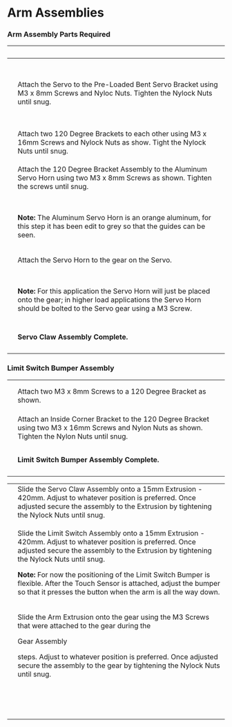 # Arm Assemblies

### Arm Assembly Parts Required <a href="#arm-assembly-parts-required" id="arm-assembly-parts-required"></a>

| ​                                                                                                                                                                                                                                                                                                                                                                                                                                                                                                                                                                                                                                                                   | ​                                                                                                                                                                                                                                                                                                      |
| ------------------------------------------------------------------------------------------------------------------------------------------------------------------------------------------------------------------------------------------------------------------------------------------------------------------------------------------------------------------------------------------------------------------------------------------------------------------------------------------------------------------------------------------------------------------------------------------------------------------------------------------------------------------- | ------------------------------------------------------------------------------------------------------------------------------------------------------------------------------------------------------------------------------------------------------------------------------------------------------ |
| <p>​</p><p><img src="https://2589213514-files.gitbook.io/~/files/v0/b/gitbook-legacy-files/o/assets%2F-M5yw0n8IneF5-9ybLjT%2F-MMRhIgLPv-irXg3_tVp%2F-MMSOsKJrw72RJu85n3I%2FEDU%20Kit_Servo%20Clw%20-%20Add%20Bracket%20to%20Servo.svg?alt=media&#x26;token=4f115d0e-c05c-4e1a-a2fe-41541ae654ce" alt="" data-size="original"></p><p>​</p><p><img src="https://2589213514-files.gitbook.io/~/files/v0/b/gitbook-legacy-files/o/assets%2F-M5yw0n8IneF5-9ybLjT%2F-MMRhIgLPv-irXg3_tVp%2F-MMSP-_eOOOzHrmSlcXn%2FEDU%20Kit_Servo%20Claw%20-%20Bracket%20Attached.svg?alt=media&#x26;token=66f00e9f-e49c-4e14-b0ad-1142992f1dde" alt="" data-size="original"></p><p>​</p> | Attach the Servo to the Pre-Loaded Bent Servo Bracket using M3 x 8mm Screws and Nyloc Nuts. Tighten the Nylock Nuts until snug.                                                                                                                                                                        |
| <img src="https://2589213514-files.gitbook.io/~/files/v0/b/gitbook-legacy-files/o/assets%2F-M5yw0n8IneF5-9ybLjT%2F-MMRhIgLPv-irXg3_tVp%2F-MMSPFKHniiZOmj2Cmvu%2FEDU%20Kit_Servo%20Claw%20-%20120%20Brackets%20attached.svg?alt=media&#x26;token=6aea589c-88a2-4ab5-b4d6-43e32dc1285d" alt="" data-size="original">                                                                                                                                                                                                                                                                                                                                                  | Attach two 120 Degree Brackets to each other using M3 x 16mm Screws and Nylock Nuts as show. Tight the Nylock Nuts until snug.                                                                                                                                                                         |
| <p>​</p><p><img src="https://2589213514-files.gitbook.io/~/files/v0/b/gitbook-legacy-files/o/assets%2F-M5yw0n8IneF5-9ybLjT%2F-MZYrjCOfmQRyaQ_0dKI%2F-MZYu-cgEpgyZGjiqzbP%2FEDU%20Kit_Servo%20Claw%20-%20Add%20servo%20horn%20to%20claw.svg?alt=media&#x26;token=8a561b2e-31d3-47de-b7e7-634490df750b" alt="" data-size="original"></p>                                                                                                                                                                                                                                                                                                                              | <p>Attach the 120 Degree Bracket Assembly to the Aluminum Servo Horn using two M3 x 8mm Screws as shown. Tighten the screws until snug.</p><p>​</p><p><strong>Note:</strong> The Aluminum Servo Horn is an orange aluminum, for this step it has been edit to grey so that the guides can be seen.</p> |
| <p>​</p><p><img src="https://2589213514-files.gitbook.io/~/files/v0/b/gitbook-legacy-files/o/assets%2F-M5yw0n8IneF5-9ybLjT%2F-MMRhIgLPv-irXg3_tVp%2F-MMSPXbnmEzGyb0dUDxQ%2FEDU%20Kit_Servo%20Claw%20-%20add%20to%20claw%20to%20servo.svg?alt=media&#x26;token=ecfbc377-cde9-448b-aac9-44ad777b703e" alt="" data-size="original"></p>                                                                                                                                                                                                                                                                                                                                | <p>Attach the Servo Horn to the gear on the Servo.</p><p>​</p><p><strong>Note:</strong> For this application the Servo Horn will just be placed onto the gear; in higher load applications the Servo Horn should be bolted to the Servo gear using a M3 Screw.</p>                                     |
| <p>​</p><p><img src="https://2589213514-files.gitbook.io/~/files/v0/b/gitbook-legacy-files/o/assets%2F-M5yw0n8IneF5-9ybLjT%2F-MMRhIgLPv-irXg3_tVp%2F-MMSPj7jD33zmUx1LqQA%2FEDU%20Kit_Servo%20Claw%20-%20Complete.svg?alt=media&#x26;token=470ce47b-7f8f-45f1-ba8d-cfd1f0a5cabc" alt="" data-size="original"></p>                                                                                                                                                                                                                                                                                                                                                    | **Servo Claw Assembly Complete.**                                                                                                                                                                                                                                                                      |

### Limit Switch Bumper Assembly <a href="#limit-switch-bumper-assembly" id="limit-switch-bumper-assembly"></a>

|                                                                                                                                                                                                                                                                                                                       |                                                                                                                                                  |
| --------------------------------------------------------------------------------------------------------------------------------------------------------------------------------------------------------------------------------------------------------------------------------------------------------------------- | ------------------------------------------------------------------------------------------------------------------------------------------------ |
| <p>​</p><p><img src="https://2589213514-files.gitbook.io/~/files/v0/b/gitbook-legacy-files/o/assets%2F-M5yw0n8IneF5-9ybLjT%2F-MMRhIgLPv-irXg3_tVp%2F-MMSPzghV1IsjLwJN53i%2FEDU%20Kit_LB%20-%20Add%20screws%20to%20120.svg?alt=media&#x26;token=bf23d274-e872-465c-936d-7eff25ed5248" alt="" data-size="original"></p> | Attach two M3 x 8mm Screws to a 120 Degree Bracket as shown.                                                                                     |
| <p>​</p><p><img src="https://2589213514-files.gitbook.io/~/files/v0/b/gitbook-legacy-files/o/assets%2F-M5yw0n8IneF5-9ybLjT%2F-MMRhIgLPv-irXg3_tVp%2F-MMSQ5Rtxb0WdmEgbLZA%2FEDU%20Kit_LB%20-%20add%20corner%20to%20120.svg?alt=media&#x26;token=e88371ec-6177-4de3-b49f-9434b401c682" alt="" data-size="original"></p> | Attach an Inside Corner Bracket to the 120 Degree Bracket using two M3 x 16mm Screws and Nylon Nuts as shown. Tighten the Nylon Nuts until snug. |
| <p>​</p><p><img src="https://2589213514-files.gitbook.io/~/files/v0/b/gitbook-legacy-files/o/assets%2F-M5yw0n8IneF5-9ybLjT%2F-MMRhIgLPv-irXg3_tVp%2F-MMSQBr_uKembjbS2BEc%2FEDU%20Kit_Limit%20bumper%20-%20complete.svg?alt=media&#x26;token=3ca561e4-467a-4fc1-8336-e19aa0389258" alt="" data-size="original"></p>    | **Limit Switch Bumper Assembly Complete.**                                                                                                       |

|                                                                                                                                                                                                                                                                                                                             |                                                                                                                                                                                                                                                                                                                                                                                                                                 |
| --------------------------------------------------------------------------------------------------------------------------------------------------------------------------------------------------------------------------------------------------------------------------------------------------------------------------- | ------------------------------------------------------------------------------------------------------------------------------------------------------------------------------------------------------------------------------------------------------------------------------------------------------------------------------------------------------------------------------------------------------------------------------- |
| <p>​</p><p><img src="https://2589213514-files.gitbook.io/~/files/v0/b/gitbook-legacy-files/o/assets%2F-M5yw0n8IneF5-9ybLjT%2F-MMRhIgLPv-irXg3_tVp%2F-MMSQcinZaxb2JEQy4gF%2FEDU%20Kit_Arm%20-%20Add%20servo%20to%20extrusion.svg?alt=media&#x26;token=42a1efc6-cb72-4e24-a4a0-5316692eba54" alt="" data-size="original"></p> | Slide the Servo Claw Assembly onto a 15mm Extrusion - 420mm. Adjust to whatever position is preferred. Once adjusted secure the assembly to the Extrusion by tightening the Nylock Nuts until snug.                                                                                                                                                                                                                             |
| <p>​</p><p><img src="https://2589213514-files.gitbook.io/~/files/v0/b/gitbook-legacy-files/o/assets%2F-M5yw0n8IneF5-9ybLjT%2F-MMRhIgLPv-irXg3_tVp%2F-MMSQij10_bJzMKZhFT_%2FEDU%20Kit_Arm%20-%20Add%20LB%20to%20arm.svg?alt=media&#x26;token=fd1f8e7f-e513-4d69-b9b2-e3d7336e69cb" alt="" data-size="original"></p>          | <p>Slide the Limit Switch Assembly onto a 15mm Extrusion - 420mm. Adjust to whatever position is preferred. Once adjusted secure the assembly to the Extrusion by tightening the Nylock Nuts until snug.</p><p><strong>Note:</strong> For now the positioning of the Limit Switch Bumper is flexible. After the Touch Sensor is attached, adjust the bumper so that it presses the button when the arm is all the way down.</p> |
| <p>​</p><p><img src="https://2589213514-files.gitbook.io/~/files/v0/b/gitbook-legacy-files/o/assets%2F-M5yw0n8IneF5-9ybLjT%2F-MDp5xAK00jZLeU66FS5%2F-MDpFj8Qs35jLxYHte7c%2FArm%20Detail.svg?alt=media&#x26;token=005ea89f-1d2d-4347-804b-f491d5b402ae" alt="" data-size="original"></p>                                     | <p>Slide the Arm Extrusion onto the gear using the M3 Screws that were attached to the gear during the</p><p>Gear Assembly</p><p>steps. Adjust to whatever position is preferred. Once adjusted secure the assembly to the gear by tightening the Nylock Nuts until snug.</p>                                                                                                                                                   |
| <p>​</p><p><img src="https://2589213514-files.gitbook.io/~/files/v0/b/gitbook-legacy-files/o/assets%2F-M5yw0n8IneF5-9ybLjT%2F-MDp5xAK00jZLeU66FS5%2F-MDpGb93yLXQg1tPuwFj%2FEDU%20Kit_without%20electronics.svg?alt=media&#x26;token=5a8d371a-b0b0-4f00-9b6d-5b13ccb22384" alt="" data-size="original"></p>                  |                                                                                                                                                                                                                                                                                                                                                                                                                                 |
